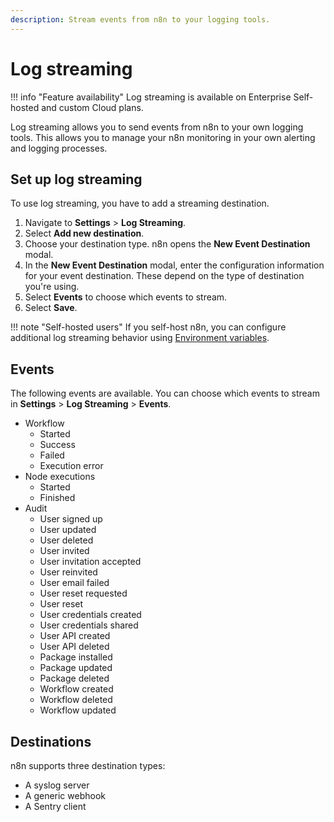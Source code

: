 ```yaml
---
description: Stream events from n8n to your logging tools.
---
```


# Log streaming

!!! info "Feature availability"
	Log streaming is available on Enterprise Self-hosted and custom Cloud plans.


Log streaming allows you to send events from n8n to your own logging tools. This allows you to manage your n8n monitoring in your own alerting and logging processes.

## Set up log streaming

To use log streaming, you have to add a streaming destination.

1. Navigate to **Settings** > **Log Streaming**.
2. Select **Add new destination**.
3. Choose your destination type. n8n opens the **New Event Destination** modal.
4. In the **New Event Destination** modal, enter the configuration information for your event destination. These depend on the type of destination you're using.
5. Select **Events** to choose which events to stream.
6. Select **Save**.

!!! note "Self-hosted users"
	If you self-host n8n, you can configure additional log streaming behavior using [Environment variables](/hosting/environment-variables/environment-variables/#log-streaming).

## Events

The following events are available. You can choose which events to stream in **Settings** > **Log Streaming** > **Events**.

* Workflow
	* Started
	* Success
	* Failed
	* Execution error
* Node executions
	* Started
	* Finished
* Audit
	* User signed up
	* User updated
	* User deleted
	* User invited
	* User invitation accepted
	* User reinvited
	* User email failed
	* User reset requested
	* User reset
	* User credentials created
	* User credentials shared
	* User API created
	* User API deleted
	* Package installed
	* Package updated
	* Package deleted
	* Workflow created
	* Workflow deleted
	* Workflow updated

## Destinations

n8n supports three destination types:

* A syslog server
* A generic webhook
* A Sentry client
